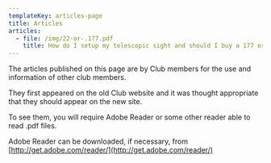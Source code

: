 ```yaml
---
templateKey: articles-page
title: Articles
articles:
  - file: /img/22-or-.177.pdf
    title: How do I setup my telescopic sight and should I buy a 177 or 22?
---
```

The articles published on this page are by Club members for the use and information of other club members.

They first appeared on the old Club website and it was thought appropriate that they should appear on the new site.

To see them, you will require Adobe Reader or some other reader able to read .pdf files.

Adobe Reader can be downloaded, if necessary, from [http://get.adobe.com/reader/](http://get.adobe.com/reader/)
